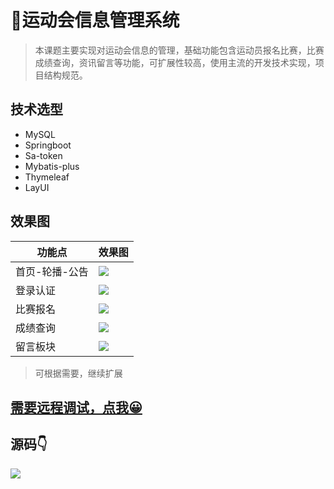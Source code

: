 # 🏓运动会信息管理系统

> 本课题主要实现对运动会信息的管理，基础功能包含运动员报名比赛，比赛成绩查询，资讯留言等功能，可扩展性较高，使用主流的开发技术实现，项目结构规范。

## 技术选型
- MySQL
- Springboot
- Sa-token
- Mybatis-plus
- Thymeleaf
- LayUI
## 效果图

| 功能点  |效果图|
|------|---|
| 首页-轮播-公告|![](http://cdn.qiniu.liyansheng.top/img/20240602223346.png)|
| 登录认证 |![](http://cdn.qiniu.liyansheng.top/img/20240602223220.png)|
| 比赛报名|![](http://cdn.qiniu.liyansheng.top/img/20240602223506.png)|
|成绩查询|![](http://cdn.qiniu.liyansheng.top/img/20240602223532.png) |
|留言板块|![](http://cdn.qiniu.liyansheng.top/img/20240602224036.png) |

> 可根据需要，继续扩展

## [需要远程调试，点我😀](http://blog.liyansheng.top/remote_help/)

## 源码👇
![](http://cdn.qiniu.liyansheng.top/img/20240602231331.png)

